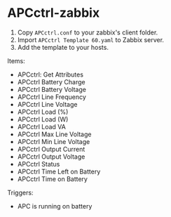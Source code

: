 # APCctrl-zabbix
 
1. Copy `APCctrl.conf` to your zabbix's client folder.
2. Import `APCctrl Template 60.yaml` to Zabbix server.
3. Add the template to your hosts.

Items:
- APCctrl: Get Attributes
- APCctrl Battery Charge
- APCctrl Battery Voltage
- APCctrl Line Frequency
- APCctrl Line Voltage
- APCctrl Load (%)
- APCctrl Load (W)
- APCctrl Load VA
- APCctrl Max Line Voltage
- APCctrl Min Line Voltage
- APCctrl Output Current
- APCctrl Output Voltage
- APCctrl Status
- APCctrl Time Left on Battery
- APCctrl Time on Battery

Triggers:
- APC is running on battery
